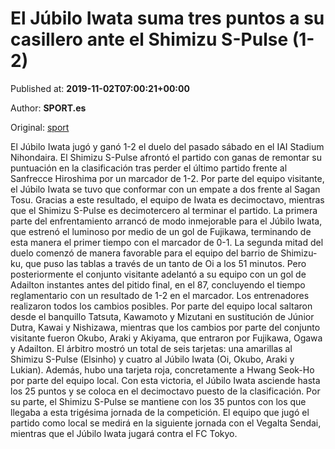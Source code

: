 
# El Júbilo Iwata suma tres puntos a su casillero ante el Shimizu S-Pulse (1-2)

Published at: **2019-11-02T07:00:21+00:00**

Author: **SPORT.es**

Original: [sport](https://www.sport.es/es/noticias/liga-japonesa/el-jubilo-iwata-suma-tres-puntos-a-su-casillero-ante-el-shimizu-s-pulse-1-2-7711128)

El Júbilo Iwata jugó y ganó 1-2 el duelo del pasado sábado en el IAI Stadium Nihondaira. El Shimizu S-Pulse afrontó el partido con ganas de remontar su puntuación en la clasificación tras perder el último partido frente al Sanfrecce Hiroshima por un marcador de 1-2. Por parte del equipo visitante, el Júbilo Iwata se tuvo que conformar con un empate a dos frente al Sagan Tosu. Gracias a este resultado, el equipo de Iwata es decimoctavo, mientras que el Shimizu S-Pulse es decimotercero al terminar el partido.
La primera parte del enfrentamiento arrancó de modo inmejorable para el Júbilo Iwata, que estrenó el luminoso por medio de un gol de Fujikawa, terminando de esta manera el primer tiempo con el marcador de 0-1.
La segunda mitad del duelo comenzó de manera favorable para el equipo del barrio de Shimizu-ku, que puso las tablas a través de un tanto de Oi a los 51 minutos. Pero posteriormente el conjunto visitante adelantó a su equipo con un gol de Adailton instantes antes del pitido final, en el 87, concluyendo el tiempo reglamentario con un resultado de 1-2 en el marcador.
Los entrenadores realizaron todos los cambios posibles. Por parte del equipo local saltaron desde el banquillo Tatsuta, Kawamoto y Mizutani en sustitución de Júnior Dutra, Kawai y Nishizawa, mientras que los cambios por parte del conjunto visitante fueron Okubo, Araki y Akiyama, que entraron por Fujikawa, Ogawa y Adailton.
El árbitro mostró un total de seis tarjetas: una amarillas al Shimizu S-Pulse (Elsinho) y cuatro al Júbilo Iwata (Oi, Okubo, Araki y Lukian). Además, hubo una tarjeta roja, concretamente a Hwang Seok-Ho por parte del equipo local.
Con esta victoria, el Júbilo Iwata asciende hasta los 25 puntos y se coloca en el decimoctavo puesto de la clasificación. Por su parte, el Shimizu S-Pulse se mantiene con los 35 puntos con los que llegaba a esta trigésima jornada de la competición.
El equipo que jugó el partido como local se medirá en la siguiente jornada con el Vegalta Sendai, mientras que el Júbilo Iwata jugará contra el FC Tokyo.
